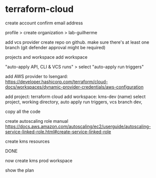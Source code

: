 # terraform-cloud

create account
confirm email address

profile > create organization > lab-guilherme

add vcs provider
create repo on github. make sure there's at least one branch (git defender approval might be required)

projects and workspace
add workspace

"auto-apply API, CLI & VCS runs" > select "auto-apply run triggers"

add AWS provider to Isengard: https://developer.hashicorp.com/terraform/cloud-docs/workspaces/dynamic-provider-credentials/aws-configuration

add project: terraform cloud
add workspace: kms-dev (name)
select project, working directory, auto apply run triggers, vcs branch dev, 

copy all the code

create autoscaling role manual https://docs.aws.amazon.com/autoscaling/ec2/userguide/autoscaling-service-linked-role.html#create-service-linked-role

create kms resources


DONE

now create kms prod workspace

show the plan